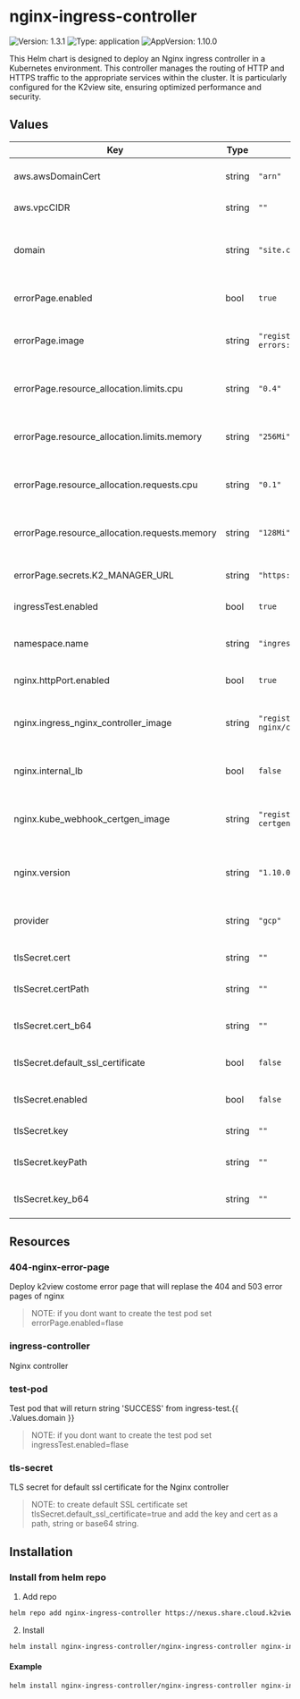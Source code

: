 # nginx-ingress-controller
![Version: 1.3.1](https://img.shields.io/badge/Version-1.3.0-informational?style=flat-square) ![Type: application](https://img.shields.io/badge/Type-application-informational?style=flat-square) ![AppVersion: 1.10.0](https://img.shields.io/badge/AppVersion-1.10.0-informational?style=flat-square)

This Helm chart is designed to deploy an Nginx ingress controller in a Kubernetes environment. This controller manages the routing of HTTP and HTTPS traffic to the appropriate services within the cluster. It is particularly configured for the K2view site, ensuring optimized performance and security.

## Values
| Key | Type | Default | Description |
|-----|------|---------|-------------|
| aws.awsDomainCert | string | `"arn"` | AWS domain certificate ARN |
| aws.vpcCIDR | string | `""` | AWS VPC CIDR |
| domain | string | `"site.cloud.k2view.com"` | Domain for the site, this parameter used for test page |
| errorPage.enabled | bool | `true` | Enable custom error pages |
| errorPage.image | string | `"registry.k8s.io/ingress-nginx/nginx-errors:v20230505@sha256:3600dcd1bbd0d05959bb01af4b272714e94d22d24a64e91838e7183c80e53f7f"` | Docker image for custom error pages |
| errorPage.resource_allocation.limits.cpu | string | `"0.4"` | CPU limits for error page resources |
| errorPage.resource_allocation.limits.memory | string | `"256Mi"` | Memory limits for error page resources |
| errorPage.resource_allocation.requests.cpu | string | `"0.1"` | CPU requests for error page resources |
| errorPage.resource_allocation.requests.memory | string | `"128Mi"` | Memory requests for error page resources |
| errorPage.secrets.K2_MANAGER_URL | string | `"https://cloud.k2view.com"` | K2 Manager URL for error pages |
| ingressTest.enabled | bool | `true` | Enable ingress test |
| namespace.name | string | `"ingress-nginx"` | Namespace for the ingress controller |
| nginx.httpPort.enabled | bool | `true` | Enable HTTP port |
| nginx.ingress_nginx_controller_image | string | `"registry.k8s.io/ingress-nginx/controller:v1.10.0@sha256:42b3f0e5d0846876b1791cd3afeb5f1cbbe4259d6f35651dcc1b5c980925379c"` | Docker image for the Nginx ingress controller |
| nginx.internal_lb | bool | `false` | Use internal load balancer |
| nginx.kube_webhook_certgen_image | string | `"registry.k8s.io/ingress-nginx/kube-webhook-certgen:v1.4.0@sha256:44d1d0e9f19c63f58b380c5fddaca7cf22c7cee564adeff365225a5df5ef3334"` | Docker image for webhook certificate generation |
| nginx.version | string | `"1.10.0"` | Version of the Nginx ingress controller |
| provider | string | `"gcp"` | Cloud provider (e.g., GCP, AWS) |
| tlsSecret.cert | string | `""` | TLS certificate |
| tlsSecret.certPath | string | `""` | Path to the TLS certificate |
| tlsSecret.cert_b64 | string | `""` | Base64 encoded TLS certificate |
| tlsSecret.default_ssl_certificate | bool | `false` | Use default SSL certificate |
| tlsSecret.enabled | bool | `false` | Enable TLS secret configuration |
| tlsSecret.key | string | `""` | TLS private key |
| tlsSecret.keyPath | string | `""` | Path to the TLS private key |
| tlsSecret.key_b64 | string | `""` | Base64 encoded TLS private key |

## Resources
### 404-nginx-error-page
Deploy k2view costome error page that will replase the 404 and 503 error pages of nginx
>NOTE: if you dont want to create the test pod set errorPage.enabled=flase

### ingress-controller
Nginx controller

### test-pod
Test pod that will return string 'SUCCESS' from ingress-test.{{ .Values.domain }}
>NOTE: if you dont want to create the test pod set ingressTest.enabled=flase

### tls-secret
TLS secret for default ssl certificate for the Nginx controller
>NOTE: to create default SSL certificate set tlsSecret.default_ssl_certificate=true and add the key and cert as a path, string or base64 string.

## Installation
### Install from helm repo
1. Add repo
```bash
helm repo add nginx-ingress-controller https://nexus.share.cloud.k2view.com/repository/nginx-ingress-controller
```

2. Install
```bash
helm install nginx-ingress-controller/nginx-ingress-controller nginx-ingress-controller
```

#### Example
```bash
helm install nginx-ingress-controller/nginx-ingress-controller nginx-ingress-controller --set tlsSecret.keyPath='secrets/key.pem',tlsSecret.certPath='secrets/cert.pem'
```
